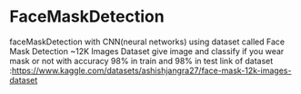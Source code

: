 # FaceMaskDetection
faceMaskDetection with CNN(neural networks)
using dataset called Face Mask Detection ~12K Images Dataset 
give image and classify if you wear mask or not 
with accuracy 98% in train and 98% in test
link of dataset :https://www.kaggle.com/datasets/ashishjangra27/face-mask-12k-images-dataset
